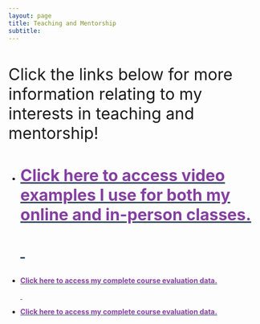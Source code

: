 ```yaml
---
layout: page
title: Teaching and Mentorship
subtitle: 
---
```


<p>&nbsp;</p>
<p><span style="font-size: 24pt;">Click the links below for more information relating to my interests in teaching and mentorship!</span></p>
<ul>
<p>&nbsp;</p>
<li><span style="color: #34495e; font-size: 24pt;"><a style="color: #34495e;" href="https://leeloew.github.io/videoexamples/"> <span style="color: #843fa1;"><strong>Click here to access video examples I use for both my online and in-person classes.</strong></span> 
<p>&nbsp;</p>
<li><span style="color: #34495e; font-size: 24pt;"><a style="color: #34495e;" href="https://leeloew.github.io/CourseEvalsComplete/"> <span style="color: #843fa1;"><strong>Click here to access my complete course evaluation data.</strong></span> 
<p>&nbsp;</p>
<li><span style="color: #34495e; font-size: 24pt;"><a style="color: #34495e;" href="https://leeloew.github.io/teachinginfluences/"> <span style="color: #843fa1;"><strong>Click here to access my complete course evaluation data.</strong></span> 
